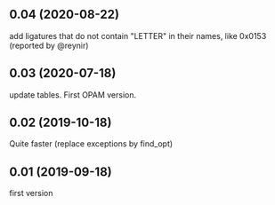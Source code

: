 ## 0.04 (2020-08-22)

add ligatures that do not contain "LETTER" in their names, like 0x0153
(reported by @reynir)

## 0.03 (2020-07-18)

update tables.
First OPAM version.

## 0.02 (2019-10-18)

Quite faster (replace exceptions by find_opt)

## 0.01 (2019-09-18)

first version

